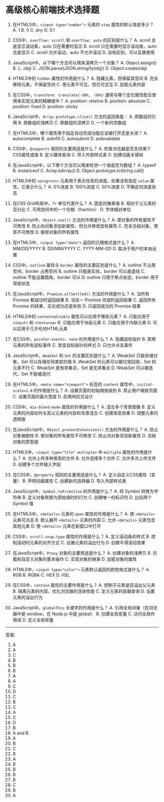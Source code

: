 # 高级核心前端技术选择题

1. 在HTML5中，`<input type="number">` 元素的 `step` 属性的默认值是多少？
   A. 1
   B. 0
   C. any
   D. 0.1

2. CSS中，`overflow: scroll` 和 `overflow: auto` 的区别是什么？
   A. scroll 总是显示滚动条，auto 只在需要时显示
   B. scroll 只在需要时显示滚动条，auto 总是显示
   C. scroll 允许滚动，auto 不允许滚动
   D. 没有区别，可以互换使用

3. JavaScript中，以下哪个方法可以用来深拷贝一个对象？
   A. Object.assign()
   B. {...obj}
   C. JSON.parse(JSON.stringify(obj))
   D. Object.create(obj)

4. HTML5中的 `hidden` 属性的作用是什么？
   A. 隐藏元素，但保留其空间
   B. 完全移除元素，不保留空间
   C. 使元素不可见，但仍可交互
   D. 加密元素内容

5. 在CSS中，`transform: translate(-50%, -50%)` 通常与哪个定位属性配合使用来实现元素的精确居中？
   A. position: relative
   B. position: absolute
   C. position: fixed
   D. position: sticky

6. JavaScript中，`Array.prototype.slice()` 方法的返回值是：
   A. 原数组的引用
   B. 原数组的浅拷贝
   C. 原数组的深拷贝
   D. 一个新的空数组

7. 在HTML5中，哪个属性用于指定自动完成功能应该被打开还是关闭？
   A. autocomplete
   B. autofill
   C. autosubmit
   D. autovalidate

8. CSS中，`@supports` 规则的主要用途是什么？
   A. 检查浏览器是否支持某个CSS属性或值
   B. 定义媒体查询
   C. 导入外部样式表
   D. 创建动画关键帧

9. 在JavaScript中，以下哪个方法可以用来检测一个值是否为数组？
   A. typeof
   B. instanceof
   C. Array.isArray()
   D. Object.prototype.toString.call()

10. HTML5中的 `<progress>` 元素用于表示任务的进度。如果没有指定 `value` 属性，它表示什么？
    A. 0%进度
    B. 100%进度
    C. 50%进度
    D. 不确定的进度状态

11. 在CSS Grid布局中，`fr` 单位代表什么？
    A. 固定的像素值
    B. 相对于父元素的百分比
    C. 可用空间中的一个份额（fraction）
    D. 字体相对单位

12. JavaScript中，`Object.seal()` 方法的作用是什么？
    A. 使对象的所有属性不可修改
    B. 防止向对象添加新属性，但允许修改现有属性
    C. 完全冻结对象，使其不可修改
    D. 删除对象的所有属性

13. 在HTML5中，`<input type="date">` 返回的日期格式是什么？
    A. MM/DD/YYYY
    B. DD/MM/YYYY
    C. YYYY-MM-DD
    D. 取决于用户的本地设置

14. CSS中，`outline` 属性与 `border` 属性的主要区别是什么？
    A. outline 不占用空间，border 占用空间
    B. outline 只能是实线，border 可以是虚线
    C. outline 不能设置圆角，border 可以
    D. outline 只用于焦点状态，border 用于常规状态

15. 在JavaScript中，`Promise.allSettled()` 方法的作用是什么？
    A. 当所有 Promise 都成功时返回结果
    B. 当任一 Promise 完成时返回结果
    C. 返回所有 Promise 的结果，无论成功还是失败
    D. 只返回成功的 Promise 结果

16. HTML5中的 `contenteditable` 属性可以应用于哪些元素？
    A. 只能应用于 `<input>` 和 `<textarea>`
    B. 只能应用于块级元素
    C. 只能应用于内联元素
    D. 可以应用于几乎任何HTML元素

17. 在CSS中，`pointer-events: none` 的作用是什么？
    A. 隐藏鼠标指针
    B. 禁用元素的所有鼠标事件
    C. 改变鼠标指针的样式
    D. 只允许点击事件

18. JavaScript中，`WeakSet` 和 `Set` 的主要区别是什么？
    A. WeakSet 只能存储对象，Set 可以存储任何类型的值
    B. WeakSet 的元素可以被垃圾回收，Set 的元素不行
    C. WeakSet 是有序集合，Set 是无序集合
    D. WeakSet 可以被迭代，Set 不能被迭代

19. 在HTML5中，`<meta name="viewport">` 标签的 `content` 属性中，`initial-scale=1.0` 的作用是什么？
    A. 设置页面的初始缩放级别
    B. 禁止用户缩放页面
    C. 设置页面的最大宽度
    D. 启用响应式设计

20. CSS中，`mix-blend-mode` 属性的作用是什么？
    A. 混合多个背景图像
    B. 定义元素的内容如何与其父元素的内容和背景混合
    C. 创建渐变效果
    D. 调整元素的透明度

21. 在JavaScript中，`Object.preventExtensions()` 方法的作用是什么？
    A. 防止对象被删除
    B. 使对象的所有属性不可修改
    C. 防止向对象添加新属性
    D. 冻结对象的原型链

22. HTML5中，`<input type="file" multiple>` 中 `multiple` 属性的作用是什么？
    A. 允许上传多种类型的文件
    B. 允许选择多个文件
    C. 允许多次上传文件
    D. 创建多个文件输入字段

23. 在CSS中，`@property` 规则的主要用途是什么？
    A. 定义自定义CSS属性（变量）
    B. 声明动画属性
    C. 创建新的选择器
    D. 导入外部样式表

24. JavaScript中，`Symbol.toPrimitive` 的作用是什么？
    A. 将 Symbol 转换为字符串
    B. 定义对象转换为原始值时的行为
    C. 创建唯一的标识符
    D. 比较两个 Symbol 值

25. 在HTML5中，`<details>` 元素的 `open` 属性的作用是什么？
    A. 使 `<details>` 元素可点击
    B. 默认展开 `<details>` 元素的内容
    C. 允许 `<details>` 元素包含其他元素
    D. 使 `<details>` 元素在新窗口中打开

26. CSS中，`scroll-snap-type` 属性的作用是什么？
    A. 定义滚动条的样式
    B. 控制滚动时元素的对齐方式
    C. 设置元素的溢出行为
    D. 创建平滑滚动效果

27. 在JavaScript中，`Proxy` 对象的主要用途是什么？
    A. 创建对象的浅拷贝
    B. 拦截和自定义对象的基本操作
    C. 实现对象的继承
    D. 加密对象的属性

28. HTML5中，`<input type="color">` 元素默认返回的颜色格式是什么？
    A. RGB
    B. RGBA
    C. HEX
    D. HSL

29. 在CSS中，`contain` 属性的主要作用是什么？
    A. 控制子元素是否溢出父元素
    B. 隔离元素的内容，优化浏览器的渲染性能
    C. 定义元素的容器查询
    D. 设置元素的溢出行为

30. JavaScript中，`globalThis` 关键字的作用是什么？
    A. 引用全局对象（在浏览器中是 window，在 Node.js 中是 global）
    B. 创建全局变量
    C. 访问全局作用域
    D. 定义全局常量

---

答案:

1. A
2. A
3. C
4. B
5. B
6. B
7. A
8. A
9. C
10. D
11. C
12. B
13. C
14. A
15. C
16. D
17. B
18. A and B
19. A
20. B
21. C
22. B
23. A
24. B
25. B
26. B
27. B
28. C
29. B
30. A
